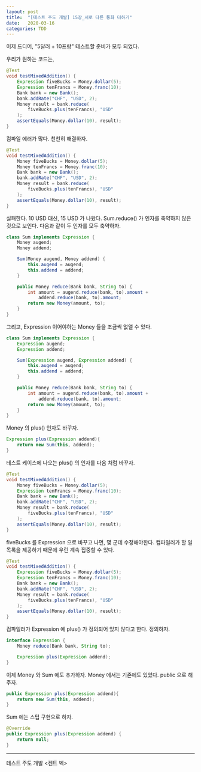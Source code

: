 ```yaml
---
layout: post
title:  "[테스트 주도 개발] 15장_서로 다른 통화 더하기"
date:   2020-03-16
categories: TDD
---
```


이제 드디어, "5달러 + 10프랑" 테스트할 준비가 모두 되었다.

우리가 원하는 코드는,

```java
@Test
void testMixedAddition() {
    Expression fiveBucks = Money.dollar(5);
    Expression tenFrancs = Money.franc(10);
    Bank bank = new Bank();
    bank.addRate("CHF", "USD", 2);
    Money result = bank.reduce(
        fiveBucks.plus(tenFrancs), "USD"
    );
    assertEquals(Money.dollar(10), result);
}
```

컴파일 에러가 많다. 천천히 해결하자.

```java
@Test
void testMixedAddition() {
    Money fiveBucks = Money.dollar(5);
    Money tenFrancs = Money.franc(10);
    Bank bank = new Bank();
    bank.addRate("CHF", "USD", 2);
    Money result = bank.reduce(
        fiveBucks.plus(tenFrancs), "USD"
    );
    assertEquals(Money.dollar(10), result);
}
```

실패한다. 10 USD 대신, 15 USD 가 나왔다. Sum.reduce() 가 인자를 축약하지 않은 것으로 보인다. 다음과 같이 두 인자를 모두 축약하자.

```java
class Sum implements Expression {
    Money augend;
    Money addend;

    Sum(Money augend, Money addend) {
        this.augend = augend;
        this.addend = addend;
    }

    public Money reduce(Bank bank, String to) {
        int amount = augend.reduce(bank, to).amount +
            addend.reduce(bank, to).amount;
        return new Money(amount, to);
    }
}
```

그리고, Expression 이어야하는 Money 들을 조금씩 없앨 수 있다.

```java
class Sum implements Expression {
    Expression augend;
    Expression addend;

    Sum(Expression augend, Expression addend) {
        this.augend = augend;
        this.addend = addend;
    }

    public Money reduce(Bank bank, String to) {
        int amount = augend.reduce(bank, to).amount +
            addend.reduce(bank, to).amount;
        return new Money(amount, to);
    }
}
```

Money 의 plus() 인자도 바꾸자.

```java
Expression plus(Expression addend){
    return new Sum(this, addend);
}
```

테스트 케이스에 나오는 plus() 의 인자를 다음 처럼 바꾸자.

```java
@Test
void testMixedAddition() {
    Money fiveBucks = Money.dollar(5);
    Expression tenFrancs = Money.franc(10);
    Bank bank = new Bank();
    bank.addRate("CHF", "USD", 2);
    Money result = bank.reduce(
        fiveBucks.plus(tenFrancs), "USD"
    );
    assertEquals(Money.dollar(10), result);
}
```

fiveBucks 를 Expression 으로 바꾸고 나면, 몇 군데 수정해야한다. 컴파일러가 할 일 목록을 제공하기 때문에 우린 계속 집중할 수 있다.

```java
@Test
void testMixedAddition() {
    Expression fiveBucks = Money.dollar(5);
    Expression tenFrancs = Money.franc(10);
    Bank bank = new Bank();
    bank.addRate("CHF", "USD", 2);
    Money result = bank.reduce(
        fiveBucks.plus(tenFrancs), "USD"
    );
    assertEquals(Money.dollar(10), result);
}
```

컴파일러가 Expression 에 plus() 가 정의되어 있지 않다고 한다. 정의하자.

```java
interface Expression {
    Money reduce(Bank bank, String to);

    Expression plus(Expression addend);
}
```

이제 Money 와 Sum 에도 추가하자. Money 에서는 기존에도 있었다. public 으로 해주자.

```java
public Expression plus(Expression addend){
    return new Sum(this, addend);
}
```

Sum 에는  스텁 구현으로 하자.

```java
@Override
public Expression plus(Expression addend) {
    return null;
}
```

---

테스트 주도 개발 <켄트 벡>
